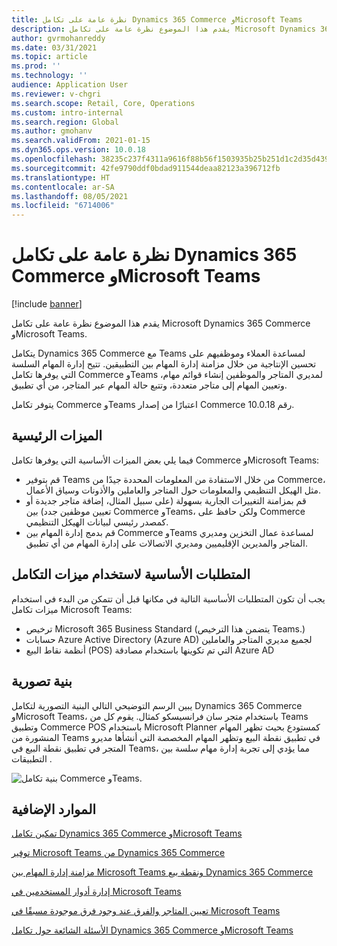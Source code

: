 ```yaml
---
title: نظرة عامة على تكامل Dynamics 365 Commerce وMicrosoft Teams
description: يقدم هذا الموضوع نظرة عامة على تكامل Microsoft Dynamics 365 Commerce وMicrosoft Teams.
author: gvrmohanreddy
ms.date: 03/31/2021
ms.topic: article
ms.prod: ''
ms.technology: ''
audience: Application User
ms.reviewer: v-chgri
ms.search.scope: Retail, Core, Operations
ms.custom: intro-internal
ms.search.region: Global
ms.author: gmohanv
ms.search.validFrom: 2021-01-15
ms.dyn365.ops.version: 10.0.18
ms.openlocfilehash: 38235c237f4311a9616f88b56f1503935b25b251d1c2d35d4392418e8c1a357b
ms.sourcegitcommit: 42fe9790ddf0bdad911544deaa82123a396712fb
ms.translationtype: HT
ms.contentlocale: ar-SA
ms.lasthandoff: 08/05/2021
ms.locfileid: "6714006"
---
```

# <a name="dynamics-365-commerce-and-microsoft-teams-integration-overview"></a>نظرة عامة على تكامل Dynamics 365 Commerce وMicrosoft Teams

[!include [banner](includes/banner.md)]

يقدم هذا الموضوع نظرة عامة على تكامل Microsoft Dynamics 365 Commerce وMicrosoft Teams.

يتكامل Dynamics 365 Commerce مع Teams لمساعدة العملاء وموظفيهم على تحسين الإنتاجية من خلال مزامنة إدارة المهام بين التطبيقين. تتيح إدارة المهام السلسة التي يوفرها تكامل Commerce وTeams لمديري المتاجر والموظفين إنشاء قوائم مهام، وتعيين المهام إلى متاجر متعددة، وتتبع حالة المهام عبر المتاجر، من أي تطبيق.

يتوفر تكامل Commerce وTeams اعتبارًا من إصدار Commerce رقم 10.0.18.

## <a name="key-features"></a>الميزات الرئيسية

فيما يلي بعض الميزات الأساسية التي يوفرها تكامل Commerce وMicrosoft Teams:

- قم بتوفير Teams من خلال الاستفادة من المعلومات المحددة جيدًا من Commerce، مثل الهيكل التنظيمي والمعلومات حول المتاجر والعاملين والأذونات وسياق الأعمال.
- قم بمزامنة التغييرات الجارية بسهولة (على سبيل المثال، إضافة متاجر جديدة أو تعيين موظفين جدد) بين Commerce وTeams، ولكن حافظ على Commerce كمصدر رئيسي لبيانات الهيكل التنظيمي.
- قم بدمج إدارة المهام بين Commerce وTeams لمساعدة عمال التخزين ومديري المتاجر والمديرين الإقليميين ومديري الاتصالات على إدارة المهام من أي تطبيق.

## <a name="prerequisites-for-using-integration-features"></a>المتطلبات الأساسية لاستخدام ميزات التكامل

يجب أن تكون المتطلبات الأساسية التالية في مكانها قبل أن تتمكن من البدء في استخدام ميزات تكامل Microsoft Teams:

- ترخيص Microsoft 365 Business Standard (يتضمن هذا الترخيص Teams.)
- حسابات Azure Active Directory (Azure AD) لجميع مديري المتاجر والعاملين
- أنظمة نقاط البيع (POS) التي تم تكوينها باستخدام مصادقة Azure AD

## <a name="conceptual-architecture"></a>بنية تصورية

يبين الرسم التوضيحي التالي البنية التصورية لتكامل Dynamics 365 Commerce وMicrosoft Teams، باستخدام متجر سان فرانسيسكو كمثال. يقوم كل من Teams وتطبيق Commerce POS باستخدام Microsoft Planner كمستودع بحيث تظهر المهام المنشورة من Teams في تطبيق نقطة البيع وتظهر المهام المخصصة التي أنشأها مديرو المتجر في تطبيق نقطة البيع في Teams، مما يؤدي إلى تجربة إدارة مهام سلسة بين التطبيقات .    

![بنية تكامل Commerce وTeams.](media/d365-commerce-teams-integration-conceptual-architecture.png)

## <a name="additional-resources"></a>الموارد الإضافية

[تمكين تكامل Dynamics 365 Commerce وMicrosoft Teams](enable-teams-integration.md)

[توفير Microsoft Teams من Dynamics 365 Commerce](provision-teams-from-commerce.md)

[مزامنة إدارة المهام بين Microsoft Teams ونقطة بيع Dynamics 365 Commerce](synchronize-tasks-teams-pos.md)

[إدارة أدوار المستخدمين في Microsoft Teams](manage-user-roles-teams.md)

[تعيين المتاجر والفرق عند وجود فرق موجودة مسبقًا في Microsoft Teams](map-stores-existing-teams.md)

[الأسئلة الشائعة حول تكامل Dynamics 365 Commerce وMicrosoft Teams](teams-integration-faq.md)
